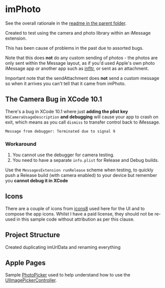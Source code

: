 # imPhoto
See the overall rationale in the [readme in the parent folder](../README.md).

Created to test using the camera and photo library within an iMessage extension.

This has been cause of problems in the past due to assorted bugs.

Note that this does **not** do any custom sending of photos - the photos are only sent within the Message layout, as if you'd used Apple's own photo iMessage app or another app such as [infltr](http://www.infltr.com/), or sent as an attachment.

Important note that the sendAttachment does **not** send a custom message so when it arrives you can't tell that it came from imPhoto.

## The Camera Bug in XCode 10.1
There's a bug in XCode 10.1 where just **adding the plist key** `NSCameraUsageDescription` **and debugging** will cause your app to crash on exit, which means as you call `dismiss` to transfer control back to iMessage.

`Message from debugger: Terminated due to signal 9`

### Workaround
1. You cannot use the debugger for camera testing.
2. You need to have a separate `info.plist` for Release and Debug builds.

Use the `MessagesExtension runRelease` scheme when testing, to quickly push a Release build (with camera enabled) to your device but remember you **cannot debug it in XCode**

## Icons
There are a couple of icons from [icons8](https://icons8.com/license) used here for the UI and to compose the app icons. Whilst I have a paid license, they should not be re-used in this sample code without attribution as per this clause.

## Project Structure

Created duplicating imUrlData and renaming everything


## Apple Pages

Sample [PhotoPicker](https://developer.apple.com/library/archive/samplecode/PhotoPicker/Introduction/Intro.html#//apple_ref/doc/uid/DTS40010196) used to help understand how to use the [UIImagePickerController](https://developer.apple.com/documentation/uikit/uiimagepickercontroller).
